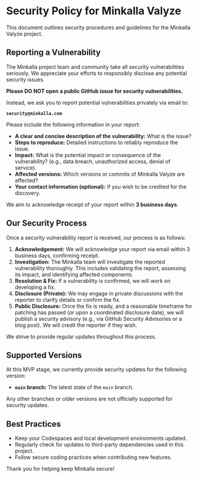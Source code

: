 # Security Policy for Minkalla Valyze

This document outlines security procedures and guidelines for the Minkalla Valyze project.

## Reporting a Vulnerability

The Minkalla project team and community take all security vulnerabilities seriously. We appreciate your efforts to responsibly disclose any potential security issues.

**Please DO NOT open a public GitHub issue for security vulnerabilities.**

Instead, we ask you to report potential vulnerabilities privately via email to:

**`security@minkalla.com`**

Please include the following information in your report:

* **A clear and concise description of the vulnerability:** What is the issue?
* **Steps to reproduce:** Detailed instructions to reliably reproduce the issue.
* **Impact:** What is the potential impact or consequence of the vulnerability? (e.g., data breach, unauthorized access, denial of service).
* **Affected versions:** Which versions or commits of Minkalla Valyze are affected?
* **Your contact information (optional):** If you wish to be credited for the discovery.

We aim to acknowledge receipt of your report within **3 business days**.

## Our Security Process

Once a security vulnerability report is received, our process is as follows:

1.  **Acknowledgement:** We will acknowledge your report via email within 3 business days, confirming receipt.
2.  **Investigation:** The Minkalla team will investigate the reported vulnerability thoroughly. This includes validating the report, assessing its impact, and identifying affected components.
3.  **Resolution & Fix:** If a vulnerability is confirmed, we will work on developing a fix.
4.  **Disclosure (Private):** We may engage in private discussions with the reporter to clarify details or confirm the fix.
5.  **Public Disclosure:** Once the fix is ready, and a reasonable timeframe for patching has passed (or upon a coordinated disclosure date), we will publish a security advisory (e.g., via GitHub Security Advisories or a blog post). We will credit the reporter if they wish.

We strive to provide regular updates throughout this process.

## Supported Versions

At this MVP stage, we currently provide security updates for the following version:

* **`main` branch:** The latest state of the `main` branch.

Any other branches or older versions are not officially supported for security updates.

## Best Practices

* Keep your Codespaces and local development environments updated.
* Regularly check for updates to third-party dependencies used in this project.
* Follow secure coding practices when contributing new features.

Thank you for helping keep Minkalla secure!
